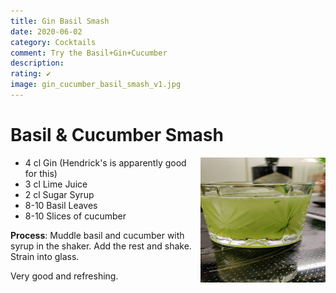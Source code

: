 ```yaml
---
title: Gin Basil Smash
date: 2020-06-02
category: Cocktails
comment: Try the Basil+Gin+Cucumber
description: 
rating: ✔
image: gin_cucumber_basil_smash_v1.jpg  
---
```


# Basil & Cucumber Smash

<img src="gin_cucumber_basil_smash_v1.jpg" width="200px" height="200px" style="float: right;">

 - 4 cl Gin (Hendrick's is apparently good for this)
 - 3 cl Lime Juice
 - 2 cl Sugar Syrup
 - 8-10 Basil Leaves
 - 8-10 Slices of cucumber
 
**Process**: Muddle basil and cucumber with syrup in the shaker. Add the rest and shake. Strain into glass. 
 
 Very good and refreshing.

<p style="clear: right; display: block;"></p>



 [version1]: gin_cucumber_basil_smash_v1.jpg  